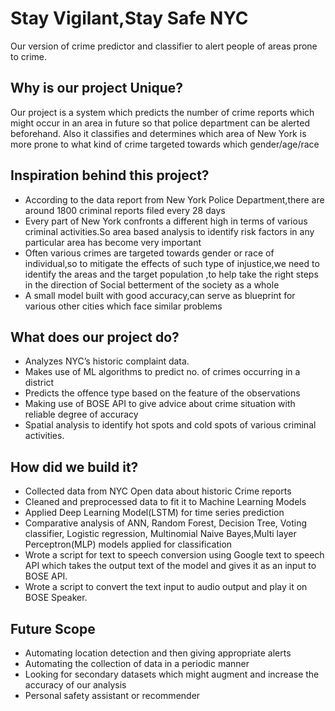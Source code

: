 # Stay Vigilant,Stay Safe NYC
Our version of crime predictor and classifier to alert people of areas prone to crime.

## Why is our project Unique?
Our project is a system which predicts the number of crime reports which might occur in an area in future so that police department can be alerted beforehand. Also it classifies and determines which area of New York is more prone to what kind of crime targeted towards which gender/age/race

## Inspiration behind this project?
- According to the data report from New York Police Department,there are around 1800 criminal reports filed every 28 days
- Every part of New York confronts a different high in terms of various criminal activities.So area based analysis to identify risk factors in any particular area has become very important
- Often various crimes are targeted towards gender or race of individual,so to mitigate the effects of such type of injustice,we need to identify the areas and the target population ,to help take the right steps in the direction of Social betterment of the society as a whole
- A small model built with good accuracy,can serve as blueprint for various other cities which face similar problems

## What does our project do?
- Analyzes NYC’s historic complaint data.
- Makes use of ML algorithms to predict no. of crimes occurring in a district
- Predicts the offence type based on the feature of the observations
- Making use of BOSE API to give advice about crime situation with reliable degree of accuracy
- Spatial analysis to identify hot spots and cold spots of various criminal activities.

## How did we build it?
- Collected data from NYC Open data about historic Crime reports
- Cleaned and preprocessed data to fit it to Machine Learning Models
- Applied Deep Learning Model(LSTM) for time series prediction 
- Comparative analysis of ANN, Random Forest, Decision Tree, Voting classifier, Logistic regression, Multinomial Naive Bayes,Multi layer Perceptron(MLP) models applied for classification
- Wrote a script for text to speech conversion using Google text to speech API which takes the output text of the model and gives it as an input to BOSE API. 
- Wrote a script to convert the text input to audio output and play it on BOSE Speaker.

## Future Scope
- Automating location detection and then giving appropriate alerts 
- Automating the collection of data in a periodic manner 
- Looking for secondary datasets which might augment and increase the accuracy of our analysis
- Personal safety assistant or recommender
